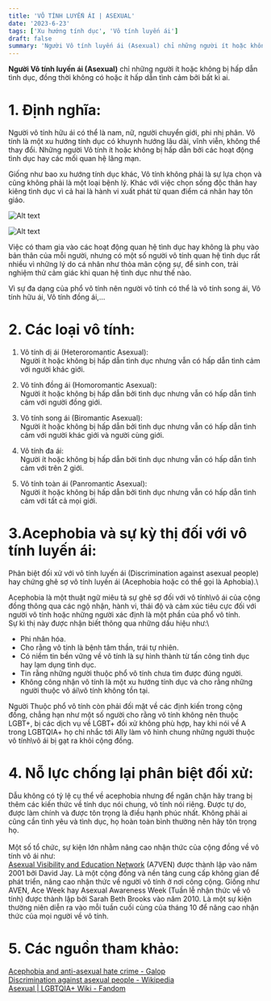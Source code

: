```yaml
---
title: 'VÔ TÍNH LUYẾN ÁI | ASEXUAL'
date: '2023-6-23'
tags: ['Xu hướng tính dục', 'Vô tính luyến ái']
draft: false
summary: 'Người Vô tính luyến ái (Asexual) chỉ những người ít hoặc không bị hấp dẫn tình dục, đồng thời không có hoặc ít hấp dẫn tình cảm bởi bất kì ai.'
---
```


**Người Vô tính luyến ái (Asexual)** chỉ những người ít hoặc không bị hấp dẫn tình dục, đồng thời không có hoặc ít hấp dẫn tình cảm bởi bất kì ai.

# **1. Định nghĩa:**

Người vô tính hữu ái có thể là nam, nữ, người chuyển giới, phi nhị phân. Vô tính là một xu hướng tính dục có khuynh hướng lâu dài, vĩnh viễn, không thể thay đổi. Những người Vô tính ít hoặc không bị hấp dẫn bởi các hoạt động tình dục hay các mối quan hệ lãng mạn.

Giống như bao xu hướng tính dục khác, Vô tính không phải là sự lựa chọn và cũng không phải là một loại bệnh lý. Khác với việc chọn sống độc thân hay kiêng tình dục vì cả hai là hành vi xuất phát từ quan điểm cá nhân hay tôn giáo.

![Alt text](/static/images/ASEXUAL/Asexual_Pride_Flag.png 'Cờ của cộng đồng vô tính')

![Alt text](/static/images/ASEXUAL/Asexual_spectrum_flag.png 'Biểu tượng phổ biến của Vô giới')

Việc có tham gia vào các hoạt động quan hệ tình dục hay không là phụ vào bản thân của mỗi người, nhưng có một số người vô tính quan hệ tình dục rất nhiều vì những lý do cá nhân như thỏa mãn cộng sự, để sinh con, trải nghiệm thử cảm giác khi quan hệ tình dục như thế nào.

Vì sự đa dạng của phổ vô tính nên người vô tính có thể là vô tính song ái, Vô tính hữu ái, Vô tính đồng ái,...

# **2. Các loại vô tính:**

1. Vô tính dị ái (Heteroromantic Asexual):\
   Người ít hoặc không bị hấp dẫn tình dục nhưng vẫn có hấp dẫn tình cảm với người khác giới.

2. Vô tính đồng ái (Homoromantic Asexual):\
   Người ít hoặc không bị hấp dẫn bởi tình dục nhưng vẫn có hấp dẫn tình cảm với người đồng giới.

3. Vô tính song ái (Biromantic Asexual):\
   Người ít hoặc không bị hấp dẫn bởi tình dục nhưng vẫn có hấp dẫn tình cảm với người khác giới và người cùng giới.

4. Vô tính đa ái:\
   Người ít hoặc không bị hấp dẫn bởi tình dục nhưng vẫn có hấp dẫn tình cảm với trên 2 giới.

5. Vô tính toàn ái (Panromantic Asexual):\
   Người ít hoặc không bị hấp dẫn bởi tình dục nhưng vẫn có hấp dẫn tình cảm với tất cả mọi giới.

# **3.Acephobia và sự kỳ thị đối với vô tính luyến ái:**

Phân biệt đối xử với vô tính luyến ái (Discrimination against asexual people) hay chứng ghê sợ vô tính luyến ái (Acephobia hoặc có thể gọi là Aphobia).\

Acephobia là một thuật ngữ miêu tả sự ghê sợ đối với vô tính\vô ái của cộng đồng thông qua các ngộ nhận, hành vi, thái độ và cảm xúc tiêu cực đối với người vô tính hoặc những người xác định là một phần của phổ vô tính.\
Sự kì thị này được nhận biết thông qua những dấu hiệu như:\

- Phi nhân hóa.
- Cho rằng vô tính là bệnh tâm thần, trái tự nhiên.
- Có niềm tin bền vững về vô tính là sự hình thành từ tấn công tình dục hay lạm dụng tình dục.
- Tin rằng những người thuộc phổ vô tính chưa tìm được đúng người.
- Không công nhận vô tính là một xu hướng tính dục và cho rằng những người thuộc vô ái\vô tính không tồn tại.

Người Thuộc phổ vô tính còn phải đối mặt về các định kiến trong cộng đồng, chẳng hạn như một số người cho rằng vô tính không nên thuộc LGBT+, bị các dịch vụ về LGBT+ đối xử không phù hợp, hay khi nói về A trong LGBTQIA+ họ chỉ nhắc tới Ally làm vô hình chung những người thuộc vô tính\vô ái bị gạt ra khỏi cộng đồng.

# **4. Nỗ lực chống lại phân biệt đối xử:**

Dẫu không có tỷ lệ cụ thể về acephobia nhưng để ngăn chặn hãy trang bị thêm các kiến thức về tính dục nói chung, vô tính nói riêng. Được tự do, được làm chính và được tôn trọng là điều hạnh phúc nhất. Không phải ai cũng cần tình yêu và tình dục, họ hoàn toàn bình thường nên hãy tôn trọng họ. \
\
Một số tổ chức, sự kiện lớn nhằm nâng cao nhận thức của cộng đồng về vô tính vô ái như:\
[Asexual Visibility and Education Network](https:\asexuality.org) (A7VEN) được thành lập vào năm 2001 bởi David Jay. Là một cộng đồng và nền tảng cung cấp không gian để phát triển, nâng cao nhận thức về người vô tính ở nơi công cộng.
Giống như AVEN, Ace Week hay Asexual Awareness Week (Tuần lễ nhận thức về vô tính) được thành lập bởi Sarah Beth Brooks vào năm 2010. Là một sự kiện thường niên diễn ra vào mỗi tuần cuối cùng của tháng 10 để nâng cao nhận thức của mọi người về vô tính.

# **5. Các nguồn tham khảo:**

[Acephobia and anti-asexual hate crime - Galop](https://galop.org.uk/resource/acephobia-and-anti-asexual-hate-crime/)\
[Discrimination against asexual people - Wikipedia](https://en.wikipedia.org/wiki/Discrimination_against_asexual_people)\
[Asexual | LGBTQIA+ Wiki - Fandom](https://lgbtqia.fandom.com/wiki/Asexual)
